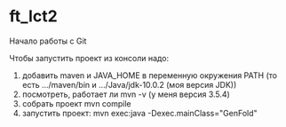 # ft_lct2
Начало работы с Git

Чтобы запустить проект из консоли надо:
1) добавить maven и JAVA_HOME в переменную окружения PATH (то есть .../maven/bin и .../Java/jdk-10.0.2 (моя версия JDK))
2) посмотреть, работает ли mvn -v (у меня версия 3.5.4)
3) собрать проект mvn compile
4) запустить проект: mvn exec:java -Dexec.mainClass="GenFold"
